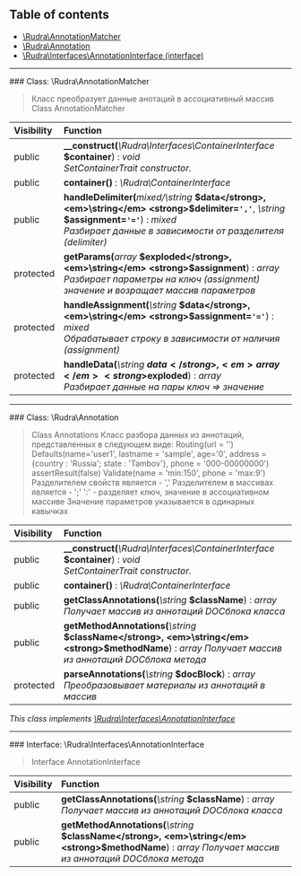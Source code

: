 ## Table of contents

- [\Rudra\AnnotationMatcher](#class-rudraannotationmatcher)
- [\Rudra\Annotation](#class-rudraannotation)
- [\Rudra\Interfaces\AnnotationInterface (interface)](#interface-rudrainterfacesannotationinterface)

<hr /><a id="class-rudraannotationmatcher"></a>
### Class: \Rudra\AnnotationMatcher

> Класс преобразует данные анотаций в ассоциативный массив Class AnnotationMatcher

| Visibility | Function |
|:-----------|:---------|
| public | <strong>__construct(</strong><em>\Rudra\Interfaces\ContainerInterface</em> <strong>$container</strong>)</strong> : <em>void</em><br /><em>SetContainerTrait constructor.</em> |
| public | <strong>container()</strong> : <em>\Rudra\ContainerInterface</em> |
| public | <strong>handleDelimiter(</strong><em>mixed/\string</em> <strong>$data</strong>, <em>\string</em> <strong>$delimiter=`','`</strong>, <em>\string</em> <strong>$assignment=`'='`</strong>)</strong> : <em>mixed</em><br /><em>Разбирает данные в зависимости от разделителя (delimiter)</em> |
| protected | <strong>getParams(</strong><em>array</em> <strong>$exploded</strong>, <em>\string</em> <strong>$assignment</strong>)</strong> : <em>array</em><br /><em>Разбирает параметры на ключ (assignment) значение и возращает массив параметров</em> |
| protected | <strong>handleAssignment(</strong><em>\string</em> <strong>$data</strong>, <em>\string</em> <strong>$assignment=`'='`</strong>)</strong> : <em>mixed</em><br /><em>Обрабатывает строку в зависимости от наличия (assignment)</em> |
| protected | <strong>handleData(</strong><em>\string</em> <strong>$data</strong>, <em>array</em> <strong>$exploded</strong>)</strong> : <em>array</em><br /><em>Разбирает данные на пары ключ => значение</em> |

<hr /><a id="class-rudraannotation"></a>
### Class: \Rudra\Annotation

> Class Annotations Класс разбора данных из аннотаций, представленных в следующем виде: Routing(url = '') Defaults(name='user1', lastname = 'sample', age='0', address = {country : 'Russia'; state : 'Tambov'}, phone = '000-00000000') assertResult(false) Validate(name = 'min:150', phone = 'max:9') Разделителем свойств является - ',' Разделителем в массивах является - ';' ':' - разделяет ключ, значение в ассоциативном массиве Значение параметров указывается в одинарных кавычках

| Visibility | Function |
|:-----------|:---------|
| public | <strong>__construct(</strong><em>\Rudra\Interfaces\ContainerInterface</em> <strong>$container</strong>)</strong> : <em>void</em><br /><em>SetContainerTrait constructor.</em> |
| public | <strong>container()</strong> : <em>\Rudra\ContainerInterface</em> |
| public | <strong>getClassAnnotations(</strong><em>\string</em> <strong>$className</strong>)</strong> : <em>array Получает массив из аннотаций DOCблока класса</em> |
| public | <strong>getMethodAnnotations(</strong><em>\string</em> <strong>$className</strong>, <em>\string</em> <strong>$methodName</strong>)</strong> : <em>array Получает массив из аннотаций DOCблока метода</em> |
| protected | <strong>parseAnnotations(</strong><em>\string</em> <strong>$docBlock</strong>)</strong> : <em>array Преобразовывает материалы из аннотаций в массив</em> |

*This class implements [\Rudra\Interfaces\AnnotationInterface](#interface-rudrainterfacesannotationinterface)*

<hr /><a id="interface-rudrainterfacesannotationinterface"></a>
### Interface: \Rudra\Interfaces\AnnotationInterface

> Interface AnnotationInterface

| Visibility | Function |
|:-----------|:---------|
| public | <strong>getClassAnnotations(</strong><em>\string</em> <strong>$className</strong>)</strong> : <em>array Получает массив из аннотаций DOCблока класса</em> |
| public | <strong>getMethodAnnotations(</strong><em>\string</em> <strong>$className</strong>, <em>\string</em> <strong>$methodName</strong>)</strong> : <em>array Получает массив из аннотаций DOCблока метода</em> |

